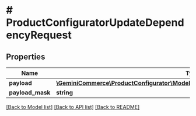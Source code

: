 # # ProductConfiguratorUpdateDependencyRequest


## Properties


Name | Type | Description | Notes
------------ | ------------- | ------------- | -------------
**payload**| [**\GeminiCommerce\ProductConfigurator\Model\ProductconfiguratordependencyUpdatePayload**](ProductconfiguratordependencyUpdatePayload.md) |   | [optional]
**payload_mask**| **string** |   | [optional]


[[Back to Model list]](../../README.md#models) [[Back to API list]](../../README.md#endpoints) [[Back to README]](../../README.md)